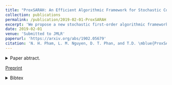 ```yaml
---
title: "ProxSARAH: An Efficient Algorithmic Framework for Stochastic Composite Nonconvex Optimization"
collection: publications
permalink: /publication/2019-02-01-ProxSARAH
excerpt: 'We propose a new stochastic first-order algorithmic framework to solve stochastic composite nonconvex optimization problems that covers both finite-sum and expectation settings.'
date: 2019-02-01
venue: 'Submitted to JMLR'
paperurl: 'https://arxiv.org/abs/1902.05679'
citation: 'N. H. Pham, L. M. Nguyen, D. T. Phan, and T.D. \mblue{ProxSARAH: An Efficient Algorithmic Framework for Stochastic Composite Nonconvex Optimization}. Preprint: arXiv:1902.05679, 2019.'
---
```


<details>
<summary>Paper abtract.</summary>
<br>
We propose a new stochastic first-order algorithmic framework to solve stochastic  composite nonconvex optimization problems that covers both finite-sum and expectation settings.
Our algorithms rely on the SARAH estimator introduced in (Nguyen et al., 2017) and consist of two steps: a proximal gradient  and an averaging step making them different from existing nonconvex proximal-type algorithms.
The algorithms only require an average smoothness assumption of the nonconvex objective term and additional bounded variance assumption if applied to expectation problems.
They work with both  constant and adaptive step-sizes, while allowing single sample and mini-batches. 
In all these cases,  we prove that our algorithms can  achieve the best-known complexity bounds.
One key step of our methods is new constant and adaptive step-sizes that help to achieve desired complexity bounds while improving practical performance.
Our constant step-size is much larger than existing methods including proximal SVRG schemes in the single sample case. 
We also specify the algorithm to the non-composite case that covers  existing state-of-the-arts in terms of complexity bounds.
Our  update also allows one to trade-off between step-sizes and mini-batch sizes to improve performance.
We test the proposed algorithms on two composite nonconvex problems and neural networks using several well-known datasets. 
</details>

[Preprint](https://arxiv.org/abs/1902.05679)

<details>
<summary>Bibtex</summary>
<br>
<pre><code class="tex bibtex">@article{Pham2019ProxSARAH,
  title={ProxSARAH: An Efficient Algorithmic Framework for Stochastic Composite Nonconvex Optimization},
  author={Nhan H. Pham and Lam M. Nguyen and Dzung T. Phan and Quoc Tran-Dinh},
  journal={ArXiv},
  year={2019},
  volume={abs/1902.05679}
}
</code></pre>
</details>